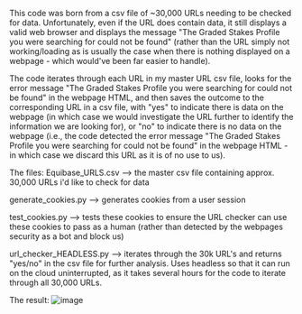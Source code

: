 This code was born from a csv file of ~30,000 URLs needing to be checked for data. Unfortunately, even if the URL does contain data, it still displays a valid web browser and displays the message "The Graded Stakes Profile you were searching for could not be found" (rather than the URL simply not working/loading as is usually the case when there is nothing displayed on a webpage - which would've been far easier to handle). 

The code iterates through each URL in my master URL csv file, looks for the error message "The Graded Stakes Profile you were searching for could not be found" in the webpage HTML, and then saves the outcome to the corresponding URL in a csv file, with "yes" to indicate there is data on the webpage (in which case we would investigate the URL further to identify the information we are looking for), or "no" to indicate there is no data on the webpage (i.e., the code detected the error message "The Graded Stakes Profile you were searching for could not be found" in the webpage HTML - in which case we discard this URL as it is of no use to us). 



The files: 
Equibase_URLS.csv --> the master csv file containing approx. 30,000 URLs i'd like to check for data 

generate_cookies.py --> generates cookies from a user session 

test_cookies.py --> tests these cookies to ensure the URL checker can use these cookies to pass as a human (rather than detected by the webpages security as a bot and block us) 

url_checker_HEADLESS.py --> iterates through the 30k URL's and returns "yes/no" in the csv file for further analysis. Uses headless so that it can run on the cloud uninterrupted, as it takes several hours for the code to iterate through all 30,000 URLs. 

The result: 
![image](https://github.com/user-attachments/assets/06ebc592-17df-4e43-8382-d783e558d269)
